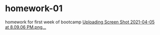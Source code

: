 # homework-01
homework for first week of bootcamp
[Uploading Screen Shot 2021-04-05 at 8.09.06 PM.png…]()
